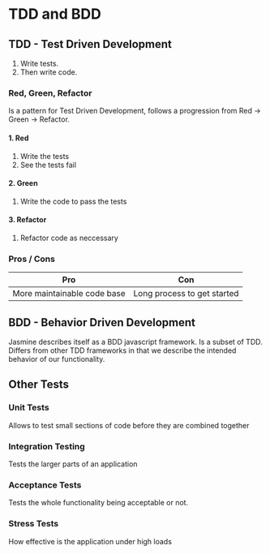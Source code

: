 # TDD and BDD

## TDD - Test Driven Development

1. Write tests.
2. Then write code.

### Red, Green, Refactor

Is a pattern for Test Driven Development, follows a progression from Red -> Green -> Refactor.

#### 1. Red

1. Write the tests
2. See the tests fail

#### 2. Green

1. Write the code to pass the tests

#### 3. Refactor

1. Refactor code as neccessary

### Pros / Cons

| Pro | Con |
|-----|-----|
| More maintainable code base | Long process to get started |

## BDD - Behavior Driven Development

Jasmine describes itself as a BDD javascript framework. Is a subset of TDD. Differs from other TDD frameworks in that we describe the intended behavior of our functionality.

## Other Tests

### Unit Tests

Allows to test small sections of code before they are combined together

### Integration Testing

Tests the larger parts of an application

### Acceptance Tests

Tests the whole functionality being acceptable or not.

### Stress Tests

How effective is the application under high loads